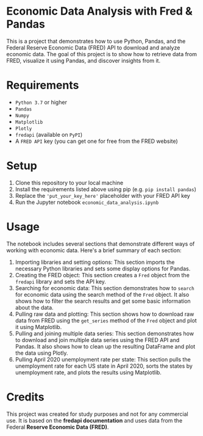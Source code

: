 # Economic Data Analysis with Fred & Pandas

This is a project that demonstrates how to use Python, Pandas, and the Federal Reserve Economic Data (FRED) API to download and analyze economic data. The goal of this project is to show how to retrieve data from FRED, visualize it using Pandas, and discover insights from it.

# Requirements

- `Python 3.7` or higher
- `Pandas`
- `Numpy`
- `Matplotlib`
- `Plotly`
- `fredapi` (available on `PyPI`)
- A `FRED API` key (you can get one for free from the FRED website)

# Setup

1. Clone this repository to your local machine
2. Install the requirements listed above using pip (e.g. `pip install pandas`)
3. Replace the `'put_your_key_here'` placeholder with your FRED API key
4. Run the Jupyter notebook `economic_data_analysis.ipynb`

# Usage

The notebook includes several sections that demonstrate different ways of working with economic data. Here's a brief summary of each section:

1. Importing libraries and setting options: This section imports the necessary Python libraries and sets some display options for Pandas.
2. Creating the FRED object: This section creates a `Fred` object from the `fredapi` library and sets the API key.
3. Searching for economic data: This section demonstrates how to `search` for economic data using the search method of the `Fred` object. It also shows how to filter the search results and get some basic information about the data.
4. Pulling raw data and plotting: This section shows how to download raw data from FRED using the `get_series` method of the `Fred` object and plot it using Matplotlib.
5. Pulling and joining multiple data series: This section demonstrates how to download and join multiple data series using the FRED API and Pandas. It also shows how to clean up the resulting DataFrame and plot the data using Plotly.
6. Pulling April 2020 unemployment rate per state: This section pulls the unemployment rate for each US state in April 2020, sorts the states by unemployment rate, and plots the results using Matplotlib.


# Credits
This project was created for study purposes and not for any commercial use. It is based on the **fredapi documentation** and uses data from the Federal **Reserve Economic Data (FRED)**.
